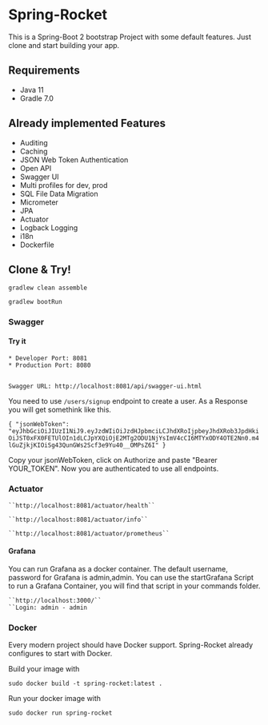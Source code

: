 # Spring-Rocket

This is a Spring-Boot 2 bootstrap Project with some default features. Just clone and start building your app.

## Requirements ##
* Java 11
* Gradle 7.0

## Already implemented Features ##

* Auditing
* Caching
* JSON Web Token Authentication
* Open API 
* Swagger UI
* Multi profiles for dev, prod
* SQL File Data Migration
* Micrometer
* JPA
* Actuator
* Logback Logging
* i18n
* Dockerfile

## Clone & Try! ##

```gradlew clean assemble```

```gradlew bootRun```

### Swagger ###


#### Try it ####
    * Developer Port: 8081
    * Production Port: 8080


    Swagger URL: http://localhost:8081/api/swagger-ui.html
You need to use ``/users/signup`` endpoint to create a user.
As a Response you will get somethink like this.

``{
"jsonWebToken": "eyJhbGciOiJIUzI1NiJ9.eyJzdWIiOiJzdHJpbmciLCJhdXRoIjpbeyJhdXRob3JpdHkiOiJST0xFX0FETUlOIn1dLCJpYXQiOjE2MTg2ODU1NjYsImV4cCI6MTYxODY4OTE2Nn0.m4lGuZjkjKIOiSg43QunGWs2Scf3e9Yu40__OMPsZ6I"
}``

Copy your jsonWebToken, click on Authorize and paste "Bearer YOUR_TOKEN". Now you are authenticated to use all endpoints.

### Actuator

    ``http://localhost:8081/actuator/health``

    ``http://localhost:8081/actuator/info``

    ``http://localhost:8081/actuator/prometheus``

#### Grafana
You can run Grafana as a docker container. The default username, password for Grafana is admin,admin.
You can use the startGrafana Script to run a Grafana Container, you will find that script in your commands folder.

    ``http://localhost:3000/``
    ``Login: admin - admin

### Docker
Every modern project should have Docker support. Spring-Rocket already configures to start with Docker.

Build your image with

    sudo docker build -t spring-rocket:latest .

Run your docker image with

    sudo docker run spring-rocket
